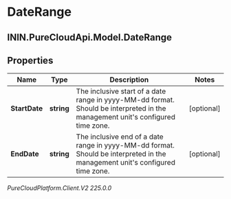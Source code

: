 # DateRange

## ININ.PureCloudApi.Model.DateRange

## Properties

|Name | Type | Description | Notes|
|------------ | ------------- | ------------- | -------------|
| **StartDate** | **string** | The inclusive start of a date range in yyyy-MM-dd format. Should be interpreted in the management unit&#39;s configured time zone. | [optional] |
| **EndDate** | **string** | The inclusive end of a date range in yyyy-MM-dd format. Should be interpreted in the management unit&#39;s configured time zone. | [optional] |



_PureCloudPlatform.Client.V2 225.0.0_
